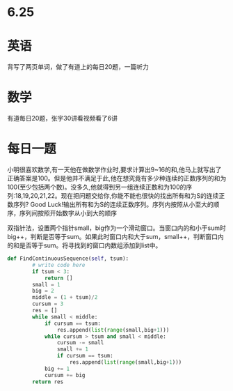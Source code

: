 # 6.25

# 英语

背写了两页单词，做了有道上的每日20题，一篇听力

# 数学    

有道每日20题，张宇30讲看视频看了6讲

#  每日一题  

小明很喜欢数学,有一天他在做数学作业时,要求计算出9~16的和,他马上就写出了正确答案是100。但是他并不满足于此,他在想究竟有多少种连续的正数序列的和为100(至少包括两个数)。没多久,他就得到另一组连续正数和为100的序列:18,19,20,21,22。现在把问题交给你,你能不能也很快的找出所有和为S的连续正数序列? Good Luck!输出所有和为S的连续正数序列。序列内按照从小至大的顺序，序列间按照开始数字从小到大的顺序



双指针法，设置两个指针small，big作为一个滑动窗口。当窗口内的和小于sum时big++，判断是否等于sum。如果此时窗口内和大于sum，small++，判断窗口内的和是否等于sum。将寻找到的窗口内数组添加到list中。

```python
def FindContinuousSequence(self, tsum):
        # write code here
        if tsum < 3:
            return []
        small = 1
        big = 2
        middle = (1 + tsum)/2
        cursum = 3 
        res = []
        while small < middle:
            if cursum == tsum:
                res.append(list(range(small,big+1)))
            while cursum > tsum and small < middle:
                cursum -= small
                small += 1
                if cursum == tsum:
                    res.append(list(range(small,big+1)))
            big += 1
            cursum += big
        return res
```

